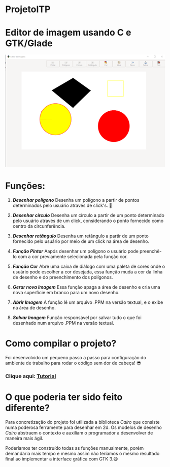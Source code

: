 # ProjetoITP
# Editor de imagem usando C e GTK/Glade
![](interface_grafica.png)
# Funções:

1. **_Desenhar polígono_** 
Desenha um polígono a partir de pontos determinados pelo usuário através de click's. :space_invader:

2. **_Desenhar círculo_** 
Desenha um círculo a partir de um ponto determinado pelo usuário através de um click, considerando o ponto fornecido como centro da circunferência.

3. **_Desenhar retângulo_** 
Desenha um retângulo a partir de um ponto fornecido pelo usuário por meio de um click na área de desenho.

4. **_Função Pintar_** 
Aapós desenhar um polígono o usuário pode preenchê-lo com a cor previamente selecionada pela função cor.

5. **_Função Cor_** 
Abre uma caixa de diálogo com uma paleta de cores onde o usuário pode escolher a cor desejada, essa função muda a cor da linha de desenho e do preenchimento dos polígonos.

6. **_Gerar nova Imagem_** 
Essa função apaga a área de desenho e cria uma nova superfície em branco para um novo desenho.

7. **_Abrir Imagem_** 
A função lê um arquivo .PPM na versão textual, e o exibe na área de desenho.

8. **_Salvar Imagem_** 
Função responsável por salvar tudo o que foi desenhado num arquivo .PPM na versão textual.

# Como compilar o projeto?
Foi desenvolvido um pequeno passo a passo para configuração do ambiente de trabalho para rodar o código sem dor de cabeça! :sunglasses:
### Clique aqui: [Tutorial](https://github.com/jardelmfonseca/ProjetoITP/blob/master/Configurando%20Ambiente%20GTK%20_codeBlocks.pdf) 

# O que poderia ter sido feito diferente?
Para concretização do projeto foi utilizada a biblioteca *Cairo* que consiste numa poderosa ferramente para desenhar em 2d. Os modelos de desenho *Cairo* abstraem o contexto e auxiliam o programador a desenvolver de maneira mais ágil. 

Poderíamos ter construído todas as funções manualmente, porém demandaria mais tempo e mesmo assim não teríamos o mesmo resultado final ao implementar a interface gráfica com GTK 3.:sweat_smile:
